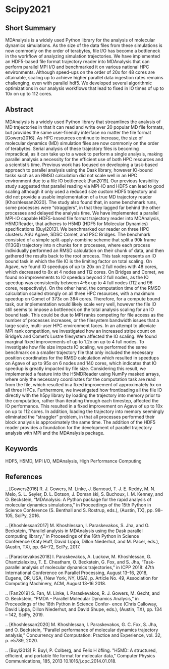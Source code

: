 # Scipy2021


Short Summary
-------------

MDAnalysis is a widely used Python library for the analysis of molecular dynamics simulations. As the size of the data files from these simulations is now commonly on the order of terabytes, file I/O has become a bottleneck in the workflow of analyzing simulation trajectories. We have implemented an HDF5-based file format trajectory reader into MDAnalysis that can perform parallel MPI I/O and benchmarked it on various national HPC environments. Although speed-ups on the order of 20x for 48 cores are attainable, scaling up to achieve higher parallel data ingestion rates remains challenging, even with parallel hdf5. We developed several algorithmic optimizations in our analysis workflows that lead to fixed in IO times of up to 10x on up to 112 cores.


Abstract
--------

MDAnalysis is a widely used Python library that streamlines the analysis of MD trajectories in that it can read and write over 20 popular MD file formats, but provides the same user-friendly interface no matter the file format [Gowers2016]. As HPC resources continue to increase, the size of molecular dynamics (MD) simulation files are now commonly on the order of terabytes. Serial analysis of these trajectory files is becoming impractical, as it can take up to a week to perform a single analysis, making parallel analysis a necessity for the efficient use of both HPC resources and a scientist’s time. Previous work has focused on developing a task-based approach to parallel analysis using the Dask library, however IO-bound tasks such as an RMSD calculation did not scale well in an HPC environment due to a file IO bottleneck [Fan2019].
Our previous feasibility study suggested that parallel reading via MPI-IO and HDF5 can lead to good scaling although it only used a reduced size custom HDF5 trajectory and did not provide a usable implementation of a true MD trajectory reader [Khoshlessan2020].
The study also found that, in some benchmark runs, some processes were “stragglers”, in that they lagged far behind the other processes and delayed the analysis time. We have implemented a parallel MPI-IO capable HDF5-based file format trajectory reader into MDAnalysis, H5MDReader, that adheres to H5MD (HDF5 for Molecular Dynamics) specifications [Buyl2013]. We benchmarked our reader on three HPC clusters: ASU Agave, SDSC Comet, and PSC Bridges. The benchmark consisted of a simple split-apply-combine scheme that split a 90k frame (113GB) trajectory into n chunks for n processes, where each process individually performed an RMSD calculation on their chunk of data, and then gathered the results back to the root process. This task represents an IO bound task in which the file IO is the limiting factor on total scaling. On Agave, we found IO speedups of up to 20x on 2 full nodes with 48 cores, which decreased to 8x at 4 nodes and 112 cores. On Bridges and Comet, we found no improvements to IO speedup beyond 2 full nodes, as the IO speedup was consistently between 4-5x up to 4 full nodes (112 and 96 cores, respectively). On the other hand, the computation time of the RMSD calculation scaled strongly on all three HPC resources, with a maximum speedup on Comet of 373x on 384 cores. Therefore, for a compute bound task, our implementation would likely scale very well, however the file IO still seems to impose a bottleneck on the total analysis scaling for an IO bound task. This could be due to MPI ranks competing for file access as the number of processes increases, or the filesystem bandwidth issues that a large scale, multi-user HPC environment faces. In an attempt to alleviate MPI rank competition, we investigated how an increased stripe count on Bridge’s and Comet’s Lustre filesystem affected the IO scaling. We found marginal fixed improvements of up to 1.2x on up to 4 full nodes. To investigate how file size impacts IO scaling, we performed the same benchmark on a smaller trajectory file that only included the necessary position coordinates for the RMSD calculation which resulted in speedups on Agave of up to 95x on 6 nodes and 140 cores, which indicates that IO speedup is greatly impacted by file size. Considering this result, we implemented a feature into the H5MDReader using NumPy masked arrays, where only the necessary coordinates for the computation task are read from the file, which resulted in a fixed improvement of approximately 5x on all three HPCs. Furthermore, we investigated how frontloading all the file IO directly with the h5py library by loading the trajectory into memory prior to the computation, rather than iterating through each timestep, affected the IO performance. This resulted in a fixed improvement on Agave of up to 10x on up to 112 cores. In addition, loading the trajectory into memory seemingly eliminated the “straggler” problem, in that all processes performed their block analysis is approximately the same time. The addition of the HDF5 reader provides a foundation for the development of parallel trajectory analysis with MPI and the MDAnalysis package.


Keywords
--------
HDF5, H5MD, MPI I/O, MDAnalysis, High Performance Computing


References
----------


.. [Gowers2016] R. J. Gowers, M. Linke, J. Barnoud, T. J. E. Reddy, M. N. Melo, S. L. Seyler, D. L. Dotson, J. Doman ́ski, S. Buchoux, I. M. Kenney, and O. Beckstein, “MDAnalysis: A Python package for the rapid analysis of molecular dynamics simulations,” in Proceedings of the 15th Python in Science Conference (S. Benthall and S. Rostrup, eds.), (Austin, TX), pp. 98–105, SciPy, 2016.

.. [Khoshlessan2017] M. Khoshlessan, I. Paraskevakos, S. Jha, and O. Beckstein, “Parallel analysis in MDAnalysis using the Dask parallel computing library,” in Proceedings of the 16th Python in Science Conference (Katy Huff, David Lippa, Dillon Niederhut, and M. Pacer, eds.), (Austin, TX), pp. 64–72, SciPy, 2017.

.. [Paraskevakos2018] I. Paraskevakos, A. Luckow, M. Khoshlessan, G. Chantzialexiou, T. E. Cheatham, O. Beckstein, G. Fox, and S. Jha, “Task-parallel analysis of molecular dynamics trajectories,” in ICPP 2018: 47th International Conference on Parallel Processing, August 13–16, 2018, Eugene, OR, USA, (New York, NY, USA), p. Article No. 49, Association for Computing Machinery, ACM, August 13–16 2018.

.. [Fan2019] S. Fan, M. Linke, I. Paraskevakos, R. J. Gowers, M. Gecht, and O. Beckstein, “PMDA - Parallel Molecular Dynamics Analysis,” in Proceedings of the 18th Python in Science Confer- ence (Chris Calloway, David Lippa, Dillon Niederhut, and David Shupe, eds.), (Austin, TX), pp. 134 – 142, SciPy, 2019.

.. [Khoshlessan2020] M. Khoshlessan, I. Paraskevakos, G. C. Fox, S. Jha, and O. Beckstein, “Parallel performance of molecular dynamics trajectory analysis,” Concurrency and Computation: Practice and Experience, vol. 32, p. e5789, 2020.

.. [Buyl2013] P. Buyl, P. Colberg, and Felix H ̈ofling. "H5MD: A structured, efficient, and portable file format for molecular data," Computer Physics Communications, 185, 2013 10.1016/j.cpc.2014.01.018.

